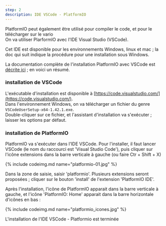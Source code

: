 ```yaml
---
step: 2
description: IDE VSCode - PlatformIO
---
```


PlatformIO peut également être utilisé pour compiler le code, et pour le télécharger sur le vario      
On va utiliser PlarformIO avec l'IDE Visual Studio (VSCode).

Cet IDE est disponible pour les environnements Windows, linux et mac ; la doc qui suit indique la procédure pour une installation sous Windows.

La documentation complète de l'installation PlatformIO avec VSCode est [décrite ici](https://docs.platformio.org/en/latest/ide/vscode.html) ; en voici un résumé.

### installation de VSCode

L'exécutable d'installation est disponible à [https://code.visualstudio.com/](https://code.visualstudio.com/).  
Dans l'environnement Windows, on va télécharger un fichier du genre `VSCodeUserSetup-x64-1.42.1.exe`.  
Double-cliquer sur ce fichier, et l'assistant d'installation va s'exécuter ; laisser les options par défaut.

### installation de PlatformIO

PlatformIO va s'exécuter dans l'IDE VSCode. Pour l'installer, il faut lancer VSCode (le nom du raccourci est 'Visual Studio Code'), puis cliquer sur l'icône extensions dans la barre verticale à gauche (ou faire Ctr + Shift + X)

{% include codeimg.md name="platformio-01.jpg" %}

Dans la zone de saisie, saisir 'platformio'. Plusieurs extensions seront proposées ; cliquer sur le bouton 'install' de l'extension 'PlatformIO IDE'.

Après l'installation, l'icône de PlatformIO apparait dans la barre verticale à gauche, et l'icône 'PlatformIO: Home' apparait dans la barre horizontale d'icônes en bas :

{% include codeimg.md name="platformio_icones.jpg" %}

L'installation de l'IDE VSCode - Platformio est terminée
